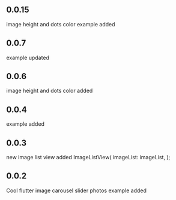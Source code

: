 ## 0.0.15
image height and dots color example added
## 0.0.7
example updated
## 0.0.6
image height and dots color added

## 0.0.4
example added

## 0.0.3
new image list view added
               ImageListView(
                            imageList: imageList,
                          );   
## 0.0.2

Cool flutter image carousel slider 
photos example added